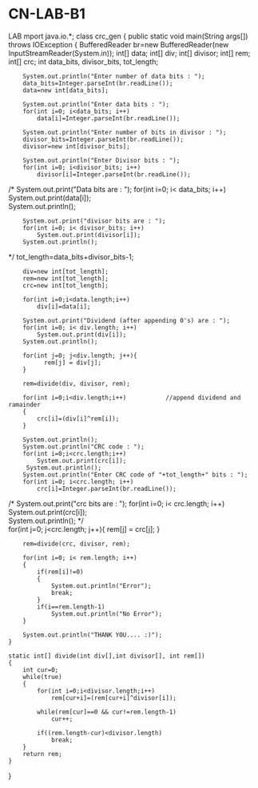 # CN-LAB-B1
LAB
mport java.io.*;
class crc_gen
{
    public static void main(String args[]) throws IOException
    {
        BufferedReader br=new BufferedReader(new InputStreamReader(System.in));
        int[] data;
        int[] div;
        int[] divisor;
        int[] rem;
        int[] crc;
        int data_bits, divisor_bits, tot_length;
       
        System.out.println("Enter number of data bits : ");
        data_bits=Integer.parseInt(br.readLine());
        data=new int[data_bits];

        System.out.println("Enter data bits : ");
        for(int i=0; i<data_bits; i++)
            data[i]=Integer.parseInt(br.readLine());

        System.out.println("Enter number of bits in divisor : ");
        divisor_bits=Integer.parseInt(br.readLine());
        divisor=new int[divisor_bits];
       
        System.out.println("Enter Divisor bits : ");
        for(int i=0; i<divisor_bits; i++)
            divisor[i]=Integer.parseInt(br.readLine());


/*        System.out.print("Data bits are : ");
        for(int i=0; i< data_bits; i++)
            System.out.print(data[i]);       
        System.out.println();
       
        System.out.print("divisor bits are : ");
        for(int i=0; i< divisor_bits; i++)
            System.out.print(divisor[i]);       
        System.out.println();
       
*/        tot_length=data_bits+divisor_bits-1;
       
        div=new int[tot_length];
        rem=new int[tot_length];
        crc=new int[tot_length];
       
        for(int i=0;i<data.length;i++)
            div[i]=data[i];
       
        System.out.print("Dividend (after appending 0's) are : ");
        for(int i=0; i< div.length; i++)
            System.out.print(div[i]);       
        System.out.println();
       
        for(int j=0; j<div.length; j++){
              rem[j] = div[j];
        }
   
        rem=divide(div, divisor, rem);
       
        for(int i=0;i<div.length;i++)           //append dividend and ramainder
        {
            crc[i]=(div[i]^rem[i]);
        }
       
        System.out.println();
        System.out.println("CRC code : ");   
        for(int i=0;i<crc.length;i++)
            System.out.print(crc[i]);
         System.out.println();
        System.out.println("Enter CRC code of "+tot_length+" bits : ");
        for(int i=0; i<crc.length; i++)
            crc[i]=Integer.parseInt(br.readLine());
       
       
/*        System.out.print("crc bits are : ");
        for(int i=0; i< crc.length; i++)
            System.out.print(crc[i]);       
        System.out.println();
*/       
        for(int j=0; j<crc.length; j++){
              rem[j] = crc[j];
        }
   
        rem=divide(crc, divisor, rem);
       
        for(int i=0; i< rem.length; i++)
        {
            if(rem[i]!=0)
            {
                System.out.println("Error");
                break;
            }
            if(i==rem.length-1)
                System.out.println("No Error");
        }
       
        System.out.println("THANK YOU.... :)");
    }
   
    static int[] divide(int div[],int divisor[], int rem[])
    {
        int cur=0;
        while(true)
        {
            for(int i=0;i<divisor.length;i++)
                rem[cur+i]=(rem[cur+i]^divisor[i]);
           
            while(rem[cur]==0 && cur!=rem.length-1)
                cur++;
   
            if((rem.length-cur)<divisor.length)
                break;
        }
        return rem;
    }
}
